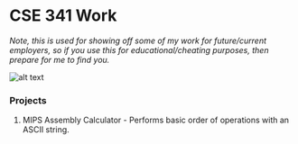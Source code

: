 # CSE 341 Work

*Note, this is used for showing off some of my work for future/current employers,
so if you use this for educational/cheating purposes, then prepare for me to find you.*

![alt text](https://github.com/dstarner15/cse341/raw/master/findyou.jpg)


### Projects

1. MIPS Assembly Calculator - Performs basic order of operations with an ASCII string.
